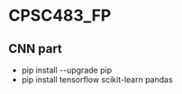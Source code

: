 # CPSC483_FP

## CNN part
*  pip install --upgrade pip 
*  pip install tensorflow scikit-learn pandas
